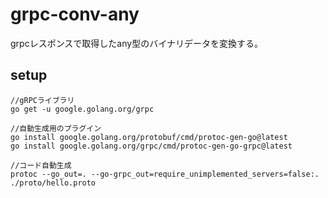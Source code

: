 # grpc-conv-any
grpcレスポンスで取得したany型のバイナリデータを変換する。

## setup

```terminal
//gRPCライブラリ
go get -u google.golang.org/grpc

//自動生成用のプラグイン
go install google.golang.org/protobuf/cmd/protoc-gen-go@latest
go install google.golang.org/grpc/cmd/protoc-gen-go-grpc@latest

//コード自動生成
protoc --go_out=. --go-grpc_out=require_unimplemented_servers=false:. ./proto/hello.proto
```
